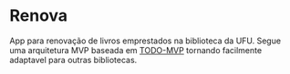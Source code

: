 # Renova
App para renovação de livros emprestados na biblioteca da UFU.
Segue uma arquitetura MVP baseada em [TODO-MVP](https://github.com/googlesamples/android-architecture/tree/todo-mvp/) tornando facilmente adaptavel para outras bibliotecas.
